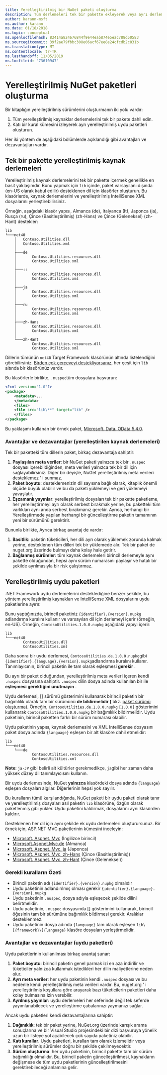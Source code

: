 ```yaml
---
title: Yerelleştirilmiş bir NuGet paketi oluşturma
description: Tüm derlemeleri tek bir pakette ekleyerek veya ayrı derlemeler yayımlayarak yerelleştirilmiş NuGet paketleri oluşturmanın iki yolu hakkında ayrıntılı bilgi.
author: karann-msft
ms.author: karann
ms.date: 01/18/2018
ms.topic: conceptual
ms.openlocfilehash: 83414a824676844f9e44eab874e5eac788d50583
ms.sourcegitcommit: 39f2ae79fbbc308e06acf67ee8e24cfcdb2c831b
ms.translationtype: MT
ms.contentlocale: tr-TR
ms.lasthandoff: 11/05/2019
ms.locfileid: "73610947"
---
```

# <a name="creating-localized-nuget-packages"></a>Yerelleştirilmiş NuGet paketleri oluşturma

Bir kitaplığın yerelleştirilmiş sürümlerini oluşturmanın iki yolu vardır:

1. Tüm yerelleştirilmiş kaynaklar derlemelerini tek bir pakete dahil edin.
1. Katı bir kural kümesini izleyerek ayrı yerelleştirilmiş uydu paketleri oluşturun.

Her iki yöntem de aşağıdaki bölümlerde açıklandığı gibi avantajları ve dezavantajları vardır.

## <a name="localized-resource-assemblies-in-a-single-package"></a>Tek bir pakette yerelleştirilmiş kaynak derlemeleri

Yerelleştirilmiş kaynak derlemelerini tek bir pakette içermek genellikle en basit yaklaşımdır. Bunu yapmak için `lib` içinde, paket varsayılanı dışında (en-US olarak kabul edilir) desteklenen dil için klasörler oluşturun. Bu klasörlerde, kaynak derlemelerini ve yerelleştirilmiş IntelliSense XML dosyalarını yerleştirebilirsiniz.

Örneğin, aşağıdaki klasör yapısı, Almanca (de), Italyanca (It), Japonca (ja), Rusça (ru), Çince (Basitleştirilmiş) (zh-Hans) ve Çince (Geleneksel) (zh-Hant) destekler:

    lib
    └───net40
        │   Contoso.Utilities.dll
        │   Contoso.Utilities.xml
        │
        ├───de
        │       Contoso.Utilities.resources.dll
        │       Contoso.Utilities.xml
        │
        ├───it
        │       Contoso.Utilities.resources.dll
        │       Contoso.Utilities.xml
        │
        ├───ja
        │       Contoso.Utilities.resources.dll
        │       Contoso.Utilities.xml
        │
        ├───ru
        │       Contoso.Utilities.resources.dll
        │       Contoso.Utilities.xml
        │
        ├───zh-Hans
        │       Contoso.Utilities.resources.dll
        │       Contoso.Utilities.xml
        │
        └───zh-Hant
                Contoso.Utilities.resources.dll
                Contoso.Utilities.xml

Dillerin tümünün `net40` Target Framework klasörünün altında listelendiğini görebilirsiniz. [Birden çok çerçeveyi destekliyorsanız](../create-packages/supporting-multiple-target-frameworks.md), her çeşit için `lib` altında bir klasörünüz vardır.

Bu klasörlerle birlikte, `.nuspec`tüm dosyalara başvurun:

```xml
<?xml version="1.0"?>
<package>
    <metadata>...
    </metadata>
    <files>
    <file src="lib\**" target="lib" />
    </files>
</package>
```

Bu yaklaşımı kullanan bir örnek paket, [Microsoft. Data. OData 5.4.0](https://nuget.org/packages/Microsoft.Data.OData/5.4.0).

### <a name="advantages-and-disadvantages-localized-resource-assemblies"></a>Avantajlar ve dezavantajlar (yerelleştirilen kaynak derlemeleri)

Tek bir paketteki tüm dillerin paket, birkaç dezavantaja sahiptir:

1. **Paylaşılan meta veriler**: bir NuGet paketi yalnızca tek bir `.nuspec` dosyası içerebildiğinden, meta verileri yalnızca tek bir dil için sağlayabilirsiniz. Diğer bir deyişle, NuGet yerelleştirilmiş meta verileri desteklemez ' i sunmaz.
1. **Paket boyutu**: desteklemenizin dil sayısına bağlı olarak, kitaplık önemli ölçüde büyük olabilir ve bu da paketi yüklemeyi ve geri yüklemeyi yavaşlatır.
1. **Eşzamanlı yayınlar**: yerelleştirilmiş dosyaları tek bir pakette paketleme, her yerelleştirmeyi ayrı olarak serbest bırakmak yerine, bu paketteki tüm varlıkları aynı anda serbest bırakmanız gerekir. Ayrıca, herhangi bir Yerelleştirmede yapılan herhangi bir güncelleştirme paketin tamamının yeni bir sürümünü gerektirir.

Bununla birlikte, Ayrıca birkaç avantaj de vardır:

1. **Basitlik**: paketin tüketicileri, her dili ayrı olarak yüklemek zorunda kalmak yerine, desteklenen tüm dilleri tek bir yüklemede alır. Tek bir paket de nuget.org üzerinde bulmayı daha kolay hale getirir.
1. **Bağlanmış sürümler**: tüm kaynak derlemeleri birincil derlemeyle aynı pakette olduğundan, hepsi aynı sürüm numarasını paylaşır ve hatalı bir şekilde ayrılmasıyla bir risk çalıştırmaz.

## <a name="localized-satellite-packages"></a>Yerelleştirilmiş uydu paketleri

.NET Framework uydu derlemelerini desteklediğine benzer şekilde, bu yöntem yerelleştirilmiş kaynakları ve IntelliSense XML dosyalarını uydu paketlerine ayırır.

Bunu yaptığınızda, birincil paketiniz `{identifier}.{version}.nupkg` adlandırma kuralını kullanır ve varsayılan dil için derlemeyi içerir (örneğin, en-US). Örneğin, `ContosoUtilities.1.0.0.nupkg` aşağıdaki yapıyı içerir:

    lib
    └───net40
            ContosoUtilities.dll
            ContosoUtilities.xml

Daha sonra bir uydu derlemesi, `ContosoUtilities.de.1.0.0.nupkg`gibi `{identifier}.{language}.{version}.nupkg`adlandırma kuralını kullanır. Tanımlayıcının, birincil paketin ile tam olarak eşleşmesi **gerekir** .

Bu ayrı bir paket olduğundan, yerelleştirilmiş meta verileri içeren kendi `.nuspec` dosyasına sahiptir. `.nuspec` dilin dosya adında kullanılan bir ile **eşleşmesi gerektiğini unutmayın** .

Uydu derlemesi, [] sürümü gösterimini kullanarak birincil paketin bir bağımlılık olarak tam bir sürümünü **de bildirmelidir (** bkz. [paket sürümü oluşturma](../concepts/package-versioning.md)). Örneğin, `ContosoUtilities.de.1.0.0.nupkg` `[1.0.0]` gösterimini kullanarak `ContosoUtilities.1.0.0.nupkg` bir bağımlılık bildirmelidir. Uydu paketinin, birincil paketten farklı bir sürüm numarası olabilir.

Uydu paketinin yapısı, kaynak derlemesini ve XML IntelliSense dosyasını paket dosya adında `{language}` eşleşen bir alt klasöre dahil etmelidir:

    lib
    └───net40
        └───de
                ContosoUtilities.resources.dll
                ContosoUtilities.xml

**Note**: `ja-JP` gibi belirli alt kültürler gerekmedikçe, `ja`gibi her zaman daha yüksek düzey dil tanımlayıcısını kullanın.

Bir uydu derlemesinde, NuGet **yalnızca** klasördeki dosya adında `{language}` eşleşen dosyaları algılar. Diğerlerinin hepsi yok sayılır.

Bu kuralların tümü karşılandığında, NuGet paketi bir uydu paketi olarak tanır ve yerelleştirilmiş dosyaları asıl paketin `lib` klasörüne, özgün olarak paketlenmiş gibi yükler. Uydu paketini kaldırmak, dosyalarını aynı klasörden kaldırır.

Desteklenen her dil için aynı şekilde ek uydu derlemeleri oluşturursunuz. Bir örnek için, ASP.NET MVC paketlerinin kümesini inceleyin:

- [Microsoft. Aspnet. Mvc](https://nuget.org/packages/Microsoft.AspNet.Mvc) (İngilizce birincil)
- [Microsoft.Aspnet.Mvc.de](https://nuget.org/packages/Microsoft.AspNet.Mvc.de) (Almanca)
- [Microsoft. Aspnet. Mvc. ja](https://nuget.org/packages/Microsoft.AspNet.Mvc.ja) (Japonca)
- [Microsoft. Aspnet. Mvc. zh-Hans](https://nuget.org/packages/Microsoft.AspNet.Mvc.zh-Hans) (Çince (Basitleştirilmiş))
- [Microsoft. Aspnet. Mvc. zh-Hant](https://nuget.org/packages/Microsoft.AspNet.Mvc.zh-Hant) (Çince (Geleneksel))

### <a name="summary-of-required-conventions"></a>Gerekli kuralların Özeti

- Birincil paketin adı `{identifier}.{version}.nupkg` olmalıdır
- Uydu paketinin adlandırılmış olması gerekir `{identifier}.{language}.{version}.nupkg`
- Uydu paketinin `.nuspec`, dosya adıyla eşleşecek şekilde dilini belirtmelidir.
- Uydu paketinin, `.nuspec` dosyasında [] gösterimini kullanarak, birincil öğesinin tam bir sürümüne bağımlılık bildirmesi gerekir. Aralıklar desteklenmez.
- Uydu paketinin dosya adında `{language}` tam olarak eşleşen `lib\[{framework}\]{language}` klasöre dosyaları yerleştirmelidir.

### <a name="advantages-and-disadvantages-satellite-packages"></a>Avantajlar ve dezavantajlar (uydu paketleri)

Uydu paketlerinin kullanılması birkaç avantaj sunar:

1. **Paket boyutu**: birincil paketin genel parmak izi en aza indirilir ve tüketiciler yalnızca kullanmak istedikleri her dilin maliyetlerine neden olur.
1. **Ayrı meta veriler**: her uydu paketinin kendi `.nuspec` dosyası ve bu nedenle kendi yerelleştirilmiş meta verileri vardır. Bu, nuget.org ' i yerelleştirilmiş koşullara göre arayarak bazı tüketicilerin paketleri daha kolay bulmasına izin verebilir.
1. **Ayrılmış yayınlar**: uydu derlemeleri her seferinde değil tek seferde yayımlanabilecek ve yerelleştirme çabalarınızı yaymanızı sağlar.

Ancak uydu paketleri kendi dezavantajlarına sahiptir:

1. **Dağınıklık**: tek bir paket yerine, NuGet.org üzerinde karışık arama sonuçlarına ve bir Visual Studio projesindeki bir dizi başvuruya yönelik uzun bir listeye yol açabilecek çok sayıda paketiniz olabilir.
1. **Katı kurallar**. Uydu paketleri, kuralları tam olarak izlemelidir veya yerelleştirilmiş sürümler doğru bir şekilde çekilmeyecektir.
1. **Sürüm oluşturma**: her uydu paketinin, birincil pakette tam bir sürüm bağımlılığı olmalıdır. Bu, birincil paketin güncelleştirilmesi, kaynakların değişmese de tüm uydu paketlerinin güncelleştirilmesini gerektirebileceği anlamına gelir.

